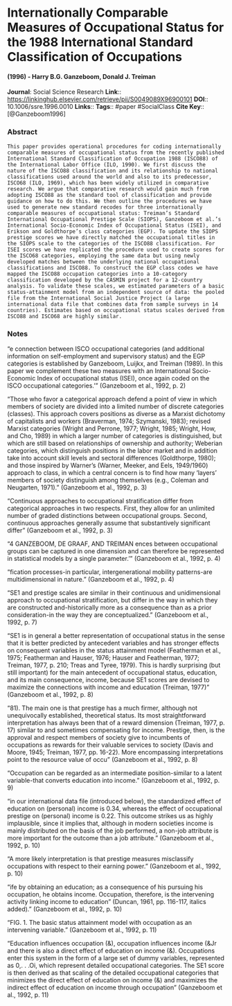 # Internationally Comparable Measures of Occupational Status for the 1988 International Standard Classification of Occupations
#### (1996) - Harry B.G. Ganzeboom, Donald J. Treiman
**Journal**: Social Science Research
**Link**:: https://linkinghub.elsevier.com/retrieve/pii/S0049089X96900101
**DOI**:: 10.1006/ssre.1996.0010
**Links**:: 
**Tags**:: #paper #SocialClass 
**Cite Key**:: [@Ganzeboom1996]

### Abstract

```
This paper provides operational procedures for coding internationally comparable measures of occupational status from the recently published International Standard Classification of Occupation 1988 (ISCO88) of the International Labor Office (ILO, 1990). We first discuss the nature of the ISCO88 classification and its relationship to national classifications used around the world and also to its predecessor, ISCO68 (ILO, 1969), which has been widely utilized in comparative research. We argue that comparative research would gain much from adopting ISCO88 as the standard tool of classification and provide guidance on how to do this. We then outline the procedures we have used to generate new standard recodes for three internationally comparable measures of occupational status: Treiman’s Standard International Occupational Prestige Scale (SIOPS), Ganzeboom et al.’s International Socio-Economic Index of Occupational Status (ISEI), and Erikson and Goldthorpe’s class categories (EGP). To update the SIOPS prestige scores we have directly matched the occupational titles in the SIOPS scale to the categories of the ISCO88 classification. For ISEI scores we have replicated the procedure used to create scores for the ISCO68 categories, employing the same data but using newly developed matches between the underlying national occupational classifications and ISCO88. To construct the EGP class codes we have mapped the ISCO88 occupation categories into a 10-category classification developed by the CASMIN project for a 12-country analysis. To validate these scales, we estimated parameters of a basic status-attainment model from an independent source of data: the pooled file from the International Social Justice Project (a large international data file that combines data from sample surveys in 14 countries). Estimates based on occupational status scales derived from ISCO88 and ISCO68 are highly similar.
```

### Notes

“e connection between ISCO occupational categories (and additional information on self-employment and supervisory status) and the EGP categories is established by Ganzeboom, Luijkx, and Treiman (1989). In this paper we complement these two measures with an International Socio-Economic Index of occupational status (ISEI), once again coded on the ISCO occupational categories.’” (Ganzeboom et al., 1992, p. 2)

“Those who favor a categorical approach defend a point of view in which members of society are divided into a limited number of discrete categories (classes). This approach covers positions as diverse as a Marxist dichotomy of capitalists and workers (Braverman, 1974; Szymanski, 1983); revised Marxist categories (Wright and Perrone, 1977; Wright, 1985; Wright, How, and Cho, 1989) in which a larger number of categories is distinguished, but which are still based on relationships of ownership and authority; Weberian categories, which distinguish positions in the labor market and in addition take into account skill levels and sectoral differences (Goldthorpe, 1980); and those inspired by Warner’s (Warner, Meeker, and Eels, 1949/1960) approach to class, in which a central concern is to find how many ‘layers’ members of society distinguish among themselves (e.g., Coleman and Neugarten, 1971).” (Ganzeboom et al., 1992, p. 3)

“Continuous approaches to occupational stratification differ from categorical approaches in two respects. First, they allow for an unlimited number of graded distinctions between occupational groups. Second, continuous approaches generally assume that substantively significant differ” (Ganzeboom et al., 1992, p. 3)

“4 GANZEBOOM, DE GRAAF, AND TREIMAN ences between occupational groups can be captured in one dimension and can therefore be represented in statistical models by a single parameter.’” (Ganzeboom et al., 1992, p. 4)

“fication processes-in particular, intergenerational mobility patterns-are multidimensional in nature.” (Ganzeboom et al., 1992, p. 4)

“SE1 and prestige scales are similar in their continuous and unidimensional approach to occupational stratification, but differ in the way in which they are constructed and-historically more as a consequence than as a prior consideration-in the way they are conceptualized.” (Ganzeboom et al., 1992, p. 7)

“SE1 is in general a better representation of occupational status in the sense that it is better predicted by antecedent variables and has stronger effects on consequent variables in the status attainment model (Featherman et al., 1975; Featherman and Hauser, 1976; Hauser and Featherman, 1977; Treiman, 1977, p. 210; Treas and Tyree, 1979). This is hardly surprising (but still important) for the main antecedent of occupational status, education, and its main consequence, income, because SE1 scores are devised to maximize the connections with income and education (Treiman, 1977)” (Ganzeboom et al., 1992, p. 8)

“81). The main one is that prestige has a much firmer, although not unequivocally established, theoretical status. Its most straightforward interpretation has always been that of a reward dimension (Treiman, 1977, p. 17) similar to and sometimes compensating for income. Prestige, then, is the approval and respect members of society give to incumbents of occupations as rewards for their valuable services to society (Davis and Moore, 1945; Treiman, 1977, pp. 16-22). More encompassing interpretations point to the resource value of occu” (Ganzeboom et al., 1992, p. 8)

“Occupation can be regarded as an intermediate position-similar to a latent variable-that converts education into income.” (Ganzeboom et al., 1992, p. 9)

“in our international data file (introduced below), the standardized effect of education on (personal) income is 0.34, whereas the effect of occupational prestige on (personal) income is 0.22. This outcome strikes us as highly implausible, since it implies that, although in modern societies income is mainly distributed on the basis of the job performed, a non-job attribute is more important for the outcome than a job attribute.” (Ganzeboom et al., 1992, p. 10)

“A more likely interpretation is that prestige measures misclassify occupations with respect to their earning power.” (Ganzeboom et al., 1992, p. 10)

“ife by obtaining an education; as a consequence of his pursuing his occupation, he obtains income. Occupation, therefore, is the intervening activity linking income to education” (Duncan, 1961, pp. 116-117, italics added).” (Ganzeboom et al., 1992, p. 10)

“FIG. 1. The basic status attainment model with occupation as an intervening variable.” (Ganzeboom et al., 1992, p. 11)

“Education influences occupation (&), occupation influences income (&Jr and there is also a direct effect of education on income (&). Occupations enter this system in the form of a large set of dummy variables, represented as 0,. . .Oi, which represent detailed occupational categories. The SE1 score is then derived as that scaling of the detailed occupational categories that minimizes the direct effect of education on income (&) and maximizes the indirect effect of education on income through occupation” (Ganzeboom et al., 1992, p. 11)